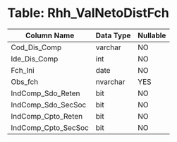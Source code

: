 # Table: Rhh_ValNetoDistFch

| Column Name | Data Type | Nullable |
|-------------|-----------|----------|
| Cod_Dis_Comp | varchar | NO |
| Ide_Dis_Comp | int | NO |
| Fch_Ini | date | NO |
| Obs_fch | nvarchar | YES |
| IndComp_Sdo_Reten | bit | NO |
| IndComp_Sdo_SecSoc | bit | NO |
| IndComp_Cpto_Reten | bit | NO |
| IndComp_Cpto_SecSoc | bit | NO |
